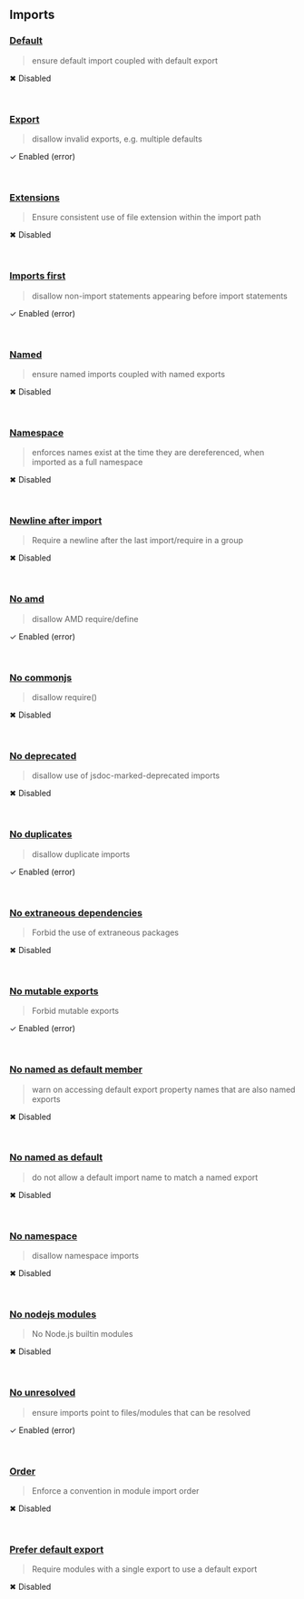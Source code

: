 
## Imports


### [Default](https://github.com/benmosher/eslint-plugin-import/blob/master/docs/rules/default.md)

> ensure default import coupled with default export


&#10006; Disabled

<br />



### [Export](https://github.com/benmosher/eslint-plugin-import/blob/master/docs/rules/export.md)

> disallow invalid exports, e.g. multiple defaults


&#10003; Enabled (error)

<br />



### [Extensions](https://github.com/benmosher/eslint-plugin-import/blob/master/docs/rules/extensions.md)

> Ensure consistent use of file extension within the import path


&#10006; Disabled

<br />



### [Imports first](https://github.com/benmosher/eslint-plugin-import/blob/master/docs/rules/imports-first.md)

> disallow non-import statements appearing before import statements


&#10003; Enabled (error)

<br />



### [Named](https://github.com/benmosher/eslint-plugin-import/blob/master/docs/rules/named.md)

> ensure named imports coupled with named exports


&#10006; Disabled

<br />



### [Namespace](https://github.com/benmosher/eslint-plugin-import/blob/master/docs/rules/namespace.md)

> enforces names exist at the time they are dereferenced, when imported as a full namespace


&#10006; Disabled

<br />



### [Newline after import](https://github.com/benmosher/eslint-plugin-import/blob/master/docs/rules/newline-after-import.md)

> Require a newline after the last import/require in a group


&#10006; Disabled

<br />



### [No amd](https://github.com/benmosher/eslint-plugin-import/blob/master/docs/rules/no-amd.md)

> disallow AMD require/define


&#10003; Enabled (error)

<br />



### [No commonjs](https://github.com/benmosher/eslint-plugin-import/blob/master/docs/rules/no-commonjs.md)

> disallow require()


&#10006; Disabled

<br />



### [No deprecated](https://github.com/benmosher/eslint-plugin-import/blob/master/docs/rules/no-deprecated.md)

> disallow use of jsdoc-marked-deprecated imports


&#10006; Disabled

<br />



### [No duplicates](https://github.com/benmosher/eslint-plugin-import/blob/master/docs/rules/no-duplicates.md)

> disallow duplicate imports


&#10003; Enabled (error)

<br />



### [No extraneous dependencies](https://github.com/benmosher/eslint-plugin-import/blob/master/docs/rules/no-extraneous-dependencies.md)

> Forbid the use of extraneous packages


&#10006; Disabled

<br />



### [No mutable exports](https://github.com/benmosher/eslint-plugin-import/blob/master/docs/rules/no-mutable-exports.md)

> Forbid mutable exports


&#10003; Enabled (error)

<br />



### [No named as default member](https://github.com/benmosher/eslint-plugin-import/blob/master/docs/rules/no-named-as-default-member.md)

> warn on accessing default export property names that are also named exports


&#10006; Disabled

<br />



### [No named as default](https://github.com/benmosher/eslint-plugin-import/blob/master/docs/rules/no-named-as-default.md)

> do not allow a default import name to match a named export


&#10006; Disabled

<br />



### [No namespace](https://github.com/benmosher/eslint-plugin-import/blob/master/docs/rules/no-namespace.md)

> disallow namespace imports


&#10006; Disabled

<br />



### [No nodejs modules](https://github.com/benmosher/eslint-plugin-import/blob/master/docs/rules/no-nodejs-modules.md)

> No Node.js builtin modules


&#10006; Disabled

<br />



### [No unresolved](https://github.com/benmosher/eslint-plugin-import/blob/master/docs/rules/no-unresolved.md)

> ensure imports point to files/modules that can be resolved


&#10003; Enabled (error)

<br />



### [Order](https://github.com/benmosher/eslint-plugin-import/blob/master/docs/rules/order.md)

> Enforce a convention in module import order


&#10006; Disabled

<br />



### [Prefer default export](https://github.com/benmosher/eslint-plugin-import/blob/master/docs/rules/prefer-default-export.md)

> Require modules with a single export to use a default export


&#10006; Disabled

<br />


